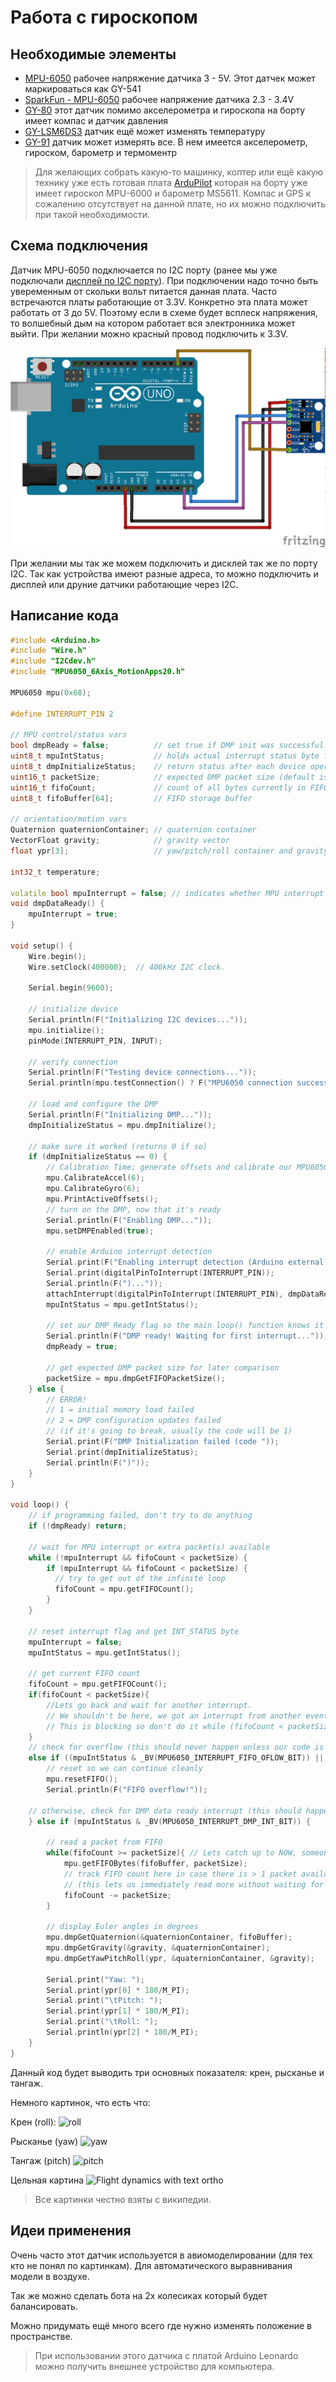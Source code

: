 # Работа с гироскопом

## Необходимые элементы

* [MPU-6050](https://www.aliexpress.com/item/32527828492.html?spm=a2g0o.productlist.0.0.5c8158aeH02Ud8&algo_pvid=525e1db3-5957-4685-8253-2697f2c99fb9&algo_expid=525e1db3-5957-4685-8253-2697f2c99fb9-2&btsid=34bf45d6-94d9-43d3-be1a-7bbd677537c9&ws_ab_test=searchweb0_0,searchweb201602_2,searchweb201603_53) рабочее напряжение датчика 3 - 5V. Этот датчек может маркироваться как GY-541
* [SparkFun - MPU-6050](https://www.sparkfun.com/products/11028) рабочее напряжение датчика 2.3 - 3.4V
* [GY-80](https://www.aliexpress.com/item/32787517636.html?spm=a2g0o.productlist.0.0.36c1f412U0pjOR&algo_pvid=80754082-2516-4015-b357-9ac0ca49db45&algo_expid=80754082-2516-4015-b357-9ac0ca49db45-1&btsid=7bd26e62-cc61-490b-bd3b-79f68b444aa1&ws_ab_test=searchweb0_0,searchweb201602_2,searchweb201603_53) этот датчик помимо акселерометра и гироскопа на борту имеет компас и датчик давления
* [GY-LSM6DS3](https://www.aliexpress.com/item/32839272499.html?spm=a2g0o.productlist.0.0.7a7d526bKksDKp&algo_pvid=7b99dda0-8702-438f-a81e-3d4244ba8f8d&algo_expid=7b99dda0-8702-438f-a81e-3d4244ba8f8d-0&btsid=fa635366-eb99-4590-8f1c-f682e25cdebc&ws_ab_test=searchweb0_0,searchweb201602_2,searchweb201603_53) датчик ещё может изменять температуру
* [GY-91](https://www.aliexpress.com/item/33023942649.html?spm=a2g0o.productlist.0.0.6e3c50af2cFyt0&algo_pvid=a39398ef-1f77-453c-bc22-01706a747618&algo_expid=a39398ef-1f77-453c-bc22-01706a747618-8&btsid=d66838c7-1889-4aab-841b-bf3035083a0b&ws_ab_test=searchweb0_0,searchweb201602_2,searchweb201603_53) датчик может измерять все. В нем имеется акселерометр, гироском, барометр и термоментр

> Для желающих собрать какую-то машинку, коптер или ещё какую технику уже есть готовая плата [ArduPilot](https://www.aliexpress.com/item/32891728823.html?spm=a2g0o.productlist.0.0.49141872nzN7lG&algo_pvid=9169bde6-75fe-4bc4-b0cd-e39d9d5e4a1e&algo_expid=9169bde6-75fe-4bc4-b0cd-e39d9d5e4a1e-3&btsid=6e67af78-6da4-480d-88dc-5a0b0e20a218&ws_ab_test=searchweb0_0,searchweb201602_2,searchweb201603_53) которая на борту уже имеет гироскоп MPU-6000 и барометр MS5611. Компас и GPS к сожалению отсутствует на данной плате, но их можно подключить при такой необходимости.

## Схема подключения

Датчик MPU-6050 подключается по I2C порту (ранее мы уже подключали [дисплей по I2C порту](01p3-Termometer-i2c-lcd.md)). При подключении надо точно быть увеременным от скольки вольт питается данная плата. Часто встречаются платы работающие от 3.3V. Конкретно эта плата может работать от 3 до 5V. Поэтому если в схеме будет всплеск напряжения, то волшебный дым на котором работает вся электронника может выйти. При желании можно красный провод подключить к 3.3V.

![gyro](../img/05/gyro.png)

При желании мы так же можем подключить и дисклей так же по порту I2C. Так как устройства имеют разные адреса, то можно подключить и дисплей или друние датчики работающие через I2C.

## Написание кода

```cpp
#include <Arduino.h>
#include "Wire.h"
#include "I2Cdev.h"
#include "MPU6050_6Axis_MotionApps20.h"

MPU6050 mpu(0x68);

#define INTERRUPT_PIN 2

// MPU control/status vars
bool dmpReady = false;          // set true if DMP init was successful
uint8_t mpuIntStatus;           // holds actual interrupt status byte from MPU
uint8_t dmpInitializeStatus;    // return status after each device operation (0 = success, !0 = error)
uint16_t packetSize;            // expected DMP packet size (default is 42 bytes)
uint16_t fifoCount;             // count of all bytes currently in FIFO
uint8_t fifoBuffer[64];         // FIFO storage buffer

// orientation/motion vars
Quaternion quaternionContainer; // quaternion container
VectorFloat gravity;            // gravity vector
float ypr[3];                   // yaw/pitch/roll container and gravity vector

int32_t temperature;

volatile bool mpuInterrupt = false; // indicates whether MPU interrupt pin has gone high
void dmpDataReady() {
    mpuInterrupt = true;
}

void setup() {
    Wire.begin();
    Wire.setClock(400000);  // 400kHz I2C clock.

    Serial.begin(9600);

    // initialize device
    Serial.println(F("Initializing I2C devices..."));
    mpu.initialize();
    pinMode(INTERRUPT_PIN, INPUT);

    // verify connection
    Serial.println(F("Testing device connections..."));
    Serial.println(mpu.testConnection() ? F("MPU6050 connection successful") : F("MPU6050 connection failed"));

    // load and configure the DMP
    Serial.println(F("Initializing DMP..."));
    dmpInitializeStatus = mpu.dmpInitialize();

    // make sure it worked (returns 0 if so)
    if (dmpInitializeStatus == 0) {
        // Calibration Time: generate offsets and calibrate our MPU6050
        mpu.CalibrateAccel(6);
        mpu.CalibrateGyro(6);
        mpu.PrintActiveOffsets();
        // turn on the DMP, now that it's ready
        Serial.println(F("Enabling DMP..."));
        mpu.setDMPEnabled(true);

        // enable Arduino interrupt detection
        Serial.print(F("Enabling interrupt detection (Arduino external interrupt "));
        Serial.print(digitalPinToInterrupt(INTERRUPT_PIN));
        Serial.println(F(")..."));
        attachInterrupt(digitalPinToInterrupt(INTERRUPT_PIN), dmpDataReady, RISING);
        mpuIntStatus = mpu.getIntStatus();

        // set our DMP Ready flag so the main loop() function knows it's okay to use it
        Serial.println(F("DMP ready! Waiting for first interrupt..."));
        dmpReady = true;

        // get expected DMP packet size for later comparison
        packetSize = mpu.dmpGetFIFOPacketSize();
    } else {
        // ERROR!
        // 1 = initial memory load failed
        // 2 = DMP configuration updates failed
        // (if it's going to break, usually the code will be 1)
        Serial.print(F("DMP Initialization failed (code "));
        Serial.print(dmpInitializeStatus);
        Serial.println(F(")"));
    }
}

void loop() {
    // if programming failed, don't try to do anything
    if (!dmpReady) return;

    // wait for MPU interrupt or extra packet(s) available
    while (!mpuInterrupt && fifoCount < packetSize) {
        if (mpuInterrupt && fifoCount < packetSize) {
          // try to get out of the infinite loop
          fifoCount = mpu.getFIFOCount();
        }  
    }

    // reset interrupt flag and get INT_STATUS byte
    mpuInterrupt = false;
    mpuIntStatus = mpu.getIntStatus();

    // get current FIFO count
    fifoCount = mpu.getFIFOCount();
    if(fifoCount < packetSize){
        //Lets go back and wait for another interrupt.
        // We shouldn't be here, we got an interrupt from another event
        // This is blocking so don't do it while (fifoCount < packetSize) fifoCount = mpu.getFIFOCount();
    }
    // check for overflow (this should never happen unless our code is too inefficient)
    else if ((mpuIntStatus & _BV(MPU6050_INTERRUPT_FIFO_OFLOW_BIT)) || fifoCount >= 1024) {
        // reset so we can continue cleanly
        mpu.resetFIFO();
        Serial.println(F("FIFO overflow!"));

    // otherwise, check for DMP data ready interrupt (this should happen frequently)
    } else if (mpuIntStatus & _BV(MPU6050_INTERRUPT_DMP_INT_BIT)) {

        // read a packet from FIFO
        while(fifoCount >= packetSize){ // Lets catch up to NOW, someone is using the dreaded delay()!
            mpu.getFIFOBytes(fifoBuffer, packetSize);
            // track FIFO count here in case there is > 1 packet available
            // (this lets us immediately read more without waiting for an interrupt)
            fifoCount -= packetSize;
        }

        // display Euler angles in degrees
        mpu.dmpGetQuaternion(&quaternionContainer, fifoBuffer);
        mpu.dmpGetGravity(&gravity, &quaternionContainer);
        mpu.dmpGetYawPitchRoll(ypr, &quaternionContainer, &gravity);

        Serial.print("Yaw: ");
        Serial.print(ypr[0] * 180/M_PI);
        Serial.print("\tPitch: ");
        Serial.print(ypr[1] * 180/M_PI);
        Serial.print("\tRoll: ");
        Serial.println(ypr[2] * 180/M_PI);
    }
}
```

Данный код будет выводить три основных показателя: крен, рысканье и тангаж.

Немного картинок, что есть что:

Крен (roll):
![roll](https://upload.wikimedia.org/wikipedia/commons/c/cc/Aileron_roll.gif)

Рысканье (yaw)
![yaw](https://upload.wikimedia.org/wikipedia/commons/9/96/Aileron_yaw.gif)

Тангаж (pitch)
![pitch](https://upload.wikimedia.org/wikipedia/commons/e/ec/Aileron_pitch.gif)

Цельная картина
![Flight dynamics with text ortho](https://upload.wikimedia.org/wikipedia/commons/0/04/Flight_dynamics_with_text_ortho.svg)

> Все картинки честно взяты с википедии.

## Идеи применения

Очень часто этот датчик используется в авиомоделировании (для тех кто не понял по картинкам). Для автоматического выравнивания модели в воздухе.

Так же можно сделать бота на 2х колесиках который будет балансировать.

Можно придумать ещё много всего где нужно изменять положение в пространстве.

> При использовании этого датчика с платой Arduino Leonardo можно получить внешнее устройство для компьютера.
